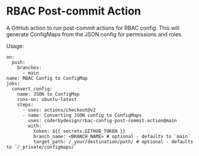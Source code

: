 # RBAC Post-commit Action
A GitHub action to run post-commit actions for RBAC config. This will generate
ConfigMaps from the JSON config for permissions and roles.

Usage:
```
on:
  push:
    branches:
      - main
name: RBAC Config to ConfigMap
jobs:
  convert_config:
    name: JSON to ConfigMap
    runs-on: ubuntu-latest
    steps:
      - uses: actions/checkout@v2
      - name: Converting JSON config to ConfigMaps
        uses: coderbydesign/rbac-config-post-commit-action@main
        with:
          token: ${{ secrets.GITHUB_TOKEN }}
          branch_name: <BRANCH_NAME> # optional - defaults to `main`
          target_path: /_your/destination/path/ # optional - defaults to `/_private/configmaps/`
```